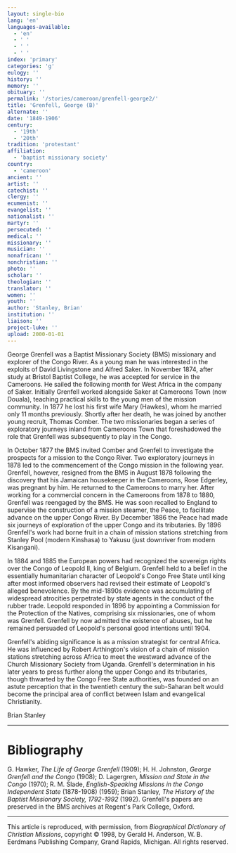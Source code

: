 ```yaml
---
layout: single-bio
lang: 'en'
languages-available:
  - 'en'
  - ' '
  - ' '
  - ' '
index: 'primary'
categories: 'g'
eulogy: ''
history: ''
memory: ''
obituary: ''
permalink: '/stories/cameroon/grenfell-george2/'
title: 'Grenfell, George (B)'
alternate: ''
date: '1849-1906'
century:
  - '19th'
  - '20th'
tradition: 'protestant'
affiliation:
  - 'baptist missionary society'
country:
  - 'cameroon'
ancient: ''
artist: ''
catechist: ''
clergy: ''
ecumenist: ''
evangelist: ''
nationalist: ''
martyr: ''
persecuted: ''
medical: ''
missionary: ''
musician: ''
nonafrican: ''
nonchristian: ''
photo: ''
scholar: ''
theologian: ''
translator: ''
women: ''
youth: ''
author: 'Stanley, Brian'
institution: ''
liaison: ''
project-luke: ''
upload: 2000-01-01
---
```



George Grenfell was a Baptist Missionary Society (BMS) missionary and explorer of the Congo River. As a young man he was interested in the exploits of David Livingstone and Alfred Saker. In November 1874, after study at Bristol Baptist College, he was accepted for service in the Cameroons. He sailed the following month for West Africa in the company of Saker. Initially Grenfell worked alongside Saker at Cameroons Town (now Douala), teaching practical skills to the young men of the mission community. In 1877 he lost his first wife Mary (Hawkes), whom he married only 11 months previously. Shortly after her death, he was joined by another young recruit, Thomas Comber. The two missionaries began a series of exploratory journeys inland from Cameroons Town that foreshadowed the role that Grenfell was subsequently to play in the Congo.

In October 1877 the BMS invited Comber and Grenfell to investigate the prospects for a mission to the Congo River. Two exploratory journeys in 1878 led to the commencement of the Congo mission in the following year. Grenfell, however, resigned from the BMS in August 1878 following the discovery that his Jamaican housekeeper in the Cameroons, Rose Edgerley, was pregnant by him. He returned to the Cameroons to marry her. After working for a commercial concern in the Cameroons from 1878 to 1880, Grenfell was reengaged by the BMS. He was soon recalled to England to supervise the construction of a mission steamer, the Peace, to facilitate advance on the upper Congo River. By December 1886 the Peace had made six journeys of exploration of the upper Congo and its tributaries. By 1896 Grenfell's work had borne fruit in a chain of mission stations stretching from Stanley Pool (modern Kinshasa) to Yakusu (just downriver from modern Kisangani).

In 1884 and 1885 the European powers had recognized the sovereign rights over the Congo of Leopold II, king of Belgium. Grenfell held to a belief in the essentially humanitarian character of Leopold's Congo Free State until king after most informed observers had revised their estimate of Leopold's alleged benevolence. By the mid-1890s evidence was accumulating of widespread atrocities perpetrated by state agents in the conduct of the rubber trade. Leopold responded in 1896 by appointing a Commission for the Protection of the Natives, comprising six missionaries, one of whom was Grenfell. Grenfell by now admitted the existence of abuses, but he remained persuaded of Leopold's personal good intentions until 1904.

Grenfell's abiding significance is as a mission strategist for central Africa. He was influenced by Robert Arthington's vision of a chain of mission stations stretching across Africa to meet the westward advance of the Church Missionary Society from Uganda. Grenfell's determination in his later years to press further along the upper Congo and its tributaries, though thwarted by the Congo Free State authorities, was founded on an astute perception that in the twentieth century the sub-Saharan belt would become the principal area of conflict between Islam and evangelical Christianity.

Brian Stanley

---

# Bibliography

G. Hawker, *The Life of George Grenfell* (1909); H. H. Johnston, *George Grenfell and the Congo* (1908); D. Lagergren, *Mission and State in the Congo* (1970); R. M. Slade, *English-Speaking Missions in the Congo Independent State* (1878-1908) (1959); Brian Stanley, *The History of the Baptist Missionary Society, 1792-1992* (1992). Grenfell's papers are preserved in the BMS archives at Regent's Park College, Oxford.

---

This article is reproduced, with permission, from *Biographical Dictionary of Christian Missions*, copyright © 1998, by Gerald H. Anderson, W. B. Eerdmans Publishing Company, Grand Rapids, Michigan. All rights reserved.